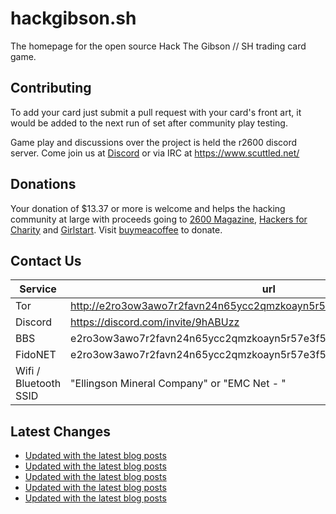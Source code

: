# hackgibson.sh
The homepage for the open source Hack The Gibson // SH trading card game.


## Contributing

To add your card just submit a pull request with your card's front art, it would be added to the next run of set after community play testing.

Game play and discussions over the project is held the r2600 discord server. Come join us at [Discord](https://discord.com/invite/9hABUzz) or via IRC at https://www.scuttled.net/


## Donations

Your donation of $13.37 or more is welcome and helps the hacking community at large with proceeds going to [2600 Magazine](https://2600.com/), [Hackers for Charity](https://hackersforcharity.org) and [Girlstart](https://girlstart.org).  Visit [buymeacoffee](https://www.buymeacoffee.com/hackgibson.sh) to donate.


## Contact Us

Service | url
-|-
Tor | http://e2ro3ow3awo7r2favn24n65ycc2qmzkoayn5r57e3f56nvjwdcgg32ad.onion
Discord | https://discord.com/invite/9hABUzz
BBS | e2ro3ow3awo7r2favn24n65ycc2qmzkoayn5r57e3f56nvjwdcgg32ad.onion:23
FidoNET | e2ro3ow3awo7r2favn24n65ycc2qmzkoayn5r57e3f56nvjwdcgg32ad.onion:24554
Wifi / Bluetooth SSID | "Ellingson Mineral Company" or "EMC Net - <fidonet address>"

## Latest Changes
<!-- BLOG-POST-LIST:START -->
- [Updated with the latest blog posts](https://github.com/DFW2600/hackgibson.sh/commit/121812e12bbbca2a87451683a5eebcac5c1cfc9f)
- [Updated with the latest blog posts](https://github.com/DFW2600/hackgibson.sh/commit/77d14990bfb2063b340d400c5292010c4df00bb1)
- [Updated with the latest blog posts](https://github.com/DFW2600/hackgibson.sh/commit/f4f4be5af2f94f480f00da2289e9a60643eb8613)
- [Updated with the latest blog posts](https://github.com/DFW2600/hackgibson.sh/commit/2c9ce5cab8500d33043476a7178d9b70285f712a)
- [Updated with the latest blog posts](https://github.com/DFW2600/hackgibson.sh/commit/dfb33c2a37a329f3eff11730d4cb8385adee8906)
<!-- BLOG-POST-LIST:END -->
